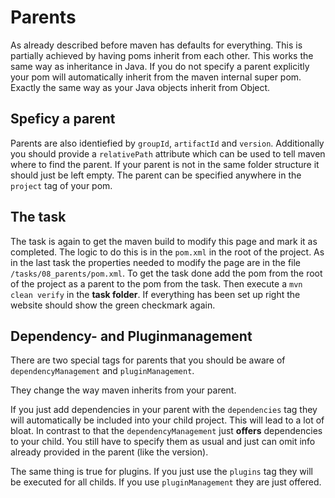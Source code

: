 # Parents

As already described before maven has defaults for everything. This is partially achieved by having poms
inherit from each other. This works the same way as inheritance in Java. If you do not specify a parent
explicitly your pom will automatically inherit from the maven internal super pom. Exactly the same way as
your Java objects inherit from Object.

## Speficy a parent

Parents are also identiefied by `groupId`, `artifactId` and `version`. Additionally you should provide a
`relativePath` attribute which can be used to tell maven where to find the parent. If your parent is not
in the same folder structure it should just be left empty. The parent can be specified anywhere in the
`project` tag of your pom.

## The task

The task is again to get the maven build to modify this page and mark it as completed. The logic to do this
 is in the `pom.xml` in the root of the project. As in the last task the properties needed to modify the
 page are in the file `/tasks/08_parents/pom.xml`. To get the task done add the pom from the root of the
 project as a parent to the pom from the task. Then execute a `mvn clean verify` in the **task folder**.
 If everything has been set up right the website should show the green checkmark again.

## Dependency- and Pluginmanagement

There are two special tags for parents that you should be aware of `dependencyManagement` and `pluginManagement`.

They change the way maven inherits from your parent.

If you just add dependencies in your parent with the `dependencies` tag they will automatically be included
into your child project. This will lead to a lot of bloat. In contrast to that the `dependencyManagement`
just **offers** dependencies to your child. You still have to specify them as usual and just can omit info
already provided in the parent (like the version).

The same thing is true for plugins. If you just use the `plugins` tag they will be executed for all childs.
If you use `pluginManagement` they are just offered.